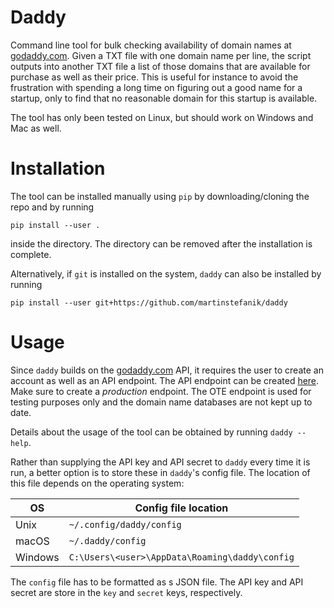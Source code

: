 # Daddy

Command line tool for bulk checking availability of domain names at [godaddy.com](https://www.godaddy.com). Given a TXT file with one domain name per line, the script outputs into another TXT file a list of those domains that are available for purchase as well as their price. This is useful for instance to avoid the frustration with spending a long time on figuring out a good name for a startup, only to find that no reasonable domain for this startup is available. 

The tool has only been tested on Linux, but should work on Windows and Mac as well.

# Installation

The tool can be installed manually using `pip` by downloading/cloning the repo and by running

```
pip install --user .
```

inside the directory. The directory can be removed after the installation is complete.

Alternatively, if `git` is installed on the system, `daddy` can also be installed by running

```
pip install --user git+https://github.com/martinstefanik/daddy
```

# Usage

Since `daddy` builds on the [godaddy.com](https://www.godaddy.com) API, it requires the user to create an account as well as an API endpoint. The API endpoint can be created [here](https://developer.godaddy.com/keys). Make sure to create a *production* endpoint. The OTE endpoint is used for testing purposes only and the domain name databases are not kept up to date.

Details about the usage of the tool can be obtained by running `daddy --help`.

Rather than supplying the API key and API secret to `daddy` every time it is run, a better option is to store these in `daddy`'s config file. The location of this file depends on the operating system:

| OS      | Config file location                           |
| ------- | ---------------------------------------------- |
| Unix    | `~/.config/daddy/config`                       |
| macOS   | `~/.daddy/config`                              |
| Windows | `C:\Users\<user>\AppData\Roaming\daddy\config` |

The `config` file has to be formatted as s JSON file. The API key and API secret are store in the `key` and `secret` keys, respectively.